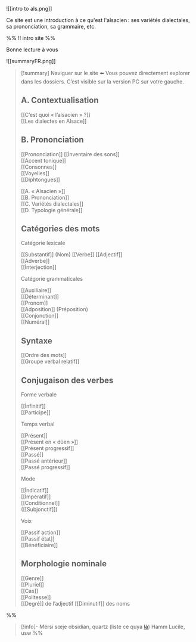![[intro to als.png]]

Ce site est une introduction à ce qu'est l'alsacien : ses variétés dialectales, sa prononciation, sa grammaire, etc.

%% !! intro site %%

Bonne lecture à vous

![[summaryFR.png]]
> [!summary] Naviguer sur le site
> ⬅️ Vous pouvez directement explorer dans les dossiers. C’est visible sur la version PC sur votre gauche.
> 
> ## A. Contextualisation
>
> [[C’est quoi « l’alsacien » ?]]  
> [[Les dialectes en Alsace]]  
> 
> ## B. Prononciation
> 
> [[Prononciation]]
> [[İnventaire des sons]]  
> [[Accent tonique]]  
> [[Consonnes]]  
> [[Voyelles]]  
> [[Diphtongues]]
> 
> [[A. « Alsacien »]]  
> [[B. Prononciation]]  
> [[C. Variétés dialectales]]  
> [[D. Typologie générale]]  
> 
> ## Catégories des mots
> 
> Catégorie lexicale
> 
> [[Substantif]] (Nom)
> [[Verbe]]
> [[Adjectif]]  
> [[Adverbe]]  
> [[İnterjection]]
> 
> Catégorie grammaticales
> 
> [[Auxiliaire]]  
> [[Déterminant]]  
> [[Pronom]]  
> [[Adposition]] (Préposition)  
> [[Conjonction]]  
> [[Numéral]]
>
> ## Syntaxe
> 
> [[Ordre des mots]]  
> [[Groupe verbal relatif]]
> 
> ## Conjugaison des verbes
> 
> Forme verbale
> 
> [[İnfinitif]]  
> [[Participe]]
> 
> Temps verbal
> 
> [[Présent]]  
> [[Présent en « düen »]]  
> [[Présent progressif]]  
> [[Passé]]  
> [[Passé antérieur]]  
> [[Passé progressif]]
> 
> Mode
> 
> [[İndicatif]]  
> [[İmpératif]]  
> [[Conditionnel]]  
> ([[Subjonctif]])
> 
> Voix
> 
> [[Passif action]]  
> [[Passif état]]  
> [[Bénéficiaire]]
> 
> ## Morphologie nominale
> 
> [[Genre]]  
> [[Pluriel]]  
> [[Cas]]  
> [[Politesse]]  
> [[Degré]] de l’adjectif
> [[Diminutif]] des noms

%%
> [!info]- Mërsi sœje
> obsidian, quartz (liste ce quya [là](https://notes.camargomau.com/))
> Hamm Lucile, usw
%%